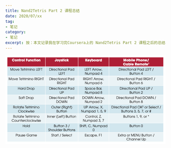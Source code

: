 ```yaml
---
title: Nand2Tetris Part 2 课程总结
date: 2020/07/xx
tag:
- 笔记
category:
- 笔记
excerpt: 按：本文记录我在学习完Coursera上的 Nand2Tetris Part 2 课程之后的总结与思考。
---
```


![image-20200726213820736](nand2tetris-2.assets/image-20200726213820736.png)

